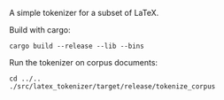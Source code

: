 A simple tokenizer for a subset of LaTeX.

Build with cargo:

    cargo build --release --lib --bins

Run the tokenizer on corpus documents:

    cd ../..
    ./src/latex_tokenizer/target/release/tokenize_corpus
